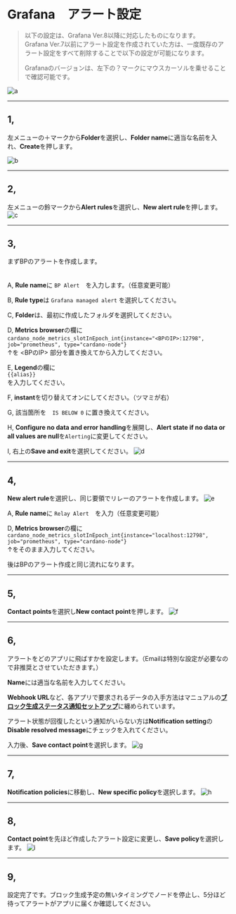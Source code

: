# Grafana　アラート設定

>以下の設定は、Grafana Ver.8以降に対応したものになります。  
>Grafana Ver.7以前にアラート設定を作成されていた方は、一度既存のアラート設定をすべて削除することで以下の設定が可能になります。
>
>Grafanaのバージョンは、左下の？マークにマウスカーソルを乗せることで確認可能です。

![a](https://user-images.githubusercontent.com/69729884/167123041-fef2d449-6df7-44cf-b726-0a00adfca169.png)


___
## 1,
左メニューの＋マークから**Folder**を選択し、**Folder name**に適当な名前を入れ、**Create**を押します。 

![b](https://user-images.githubusercontent.com/69729884/167106893-ec26c6de-2e02-4b53-b5d1-ef04fae0f52a.png)


___
## 2,
左メニューの鈴マークから**Alert rules**を選択し、**New alert rule**を押します。
![c](https://user-images.githubusercontent.com/69729884/167109229-a2fb373d-58d9-4f57-af95-f35995f0acf8.png)


___
## 3,
まずBPのアラートを作成します。

　  
A, **Rule name**に `BP Alert`　を入力します。（任意変更可能）

B, **Rule type**は `Grafana managed alert` を選択してください。

C, **Folder**は、最初に作成したフォルダを選択してください。

D, **Metrics browser**の欄に  
```cardano_node_metrics_slotInEpoch_int{instance="<BPのIP>:12798", job="prometheus", type="cardano-node"}```  
↑を <BPのIP> 部分を置き換えてから入力してください。

E, **Legend**の欄に  
```{{alias}}```  
を入力してください。

F, **instant**を切り替えてオンにしてください。（ツマミが右）

G, 該当箇所を　`IS BELOW 0` に置き換えてください。

H, **Configure no data and error handling**を展開し、**Alert state if no data or all values are null**を`Alerting`に変更してください。

I, 右上の**Save and exit**を選択してください。
![d](https://user-images.githubusercontent.com/69729884/167117913-4fa5950b-3ccd-45d3-aa25-c1fe1102394d.png)


___
## 4,
**New alert rule**を選択し、同じ要領でリレーのアラートを作成します。
![e](https://user-images.githubusercontent.com/69729884/167115017-3abc90d7-6113-4ff4-aa51-55beb7a3d944.png)

A, **Rule name**に `Relay Alert`　を入力（任意変更可能）

D, **Metrics browser**の欄に  
```cardano_node_metrics_slotInEpoch_int{instance="localhost:12798", job="prometheus", type="cardano-node"}```  
↑をそのまま入力してください。

後はBPのアラート作成と同じ流れになります。


___
## 5,
**Contact points**を選択し**New contact point**を押します。
![f](https://user-images.githubusercontent.com/69729884/167119874-fca808dd-62cc-4e39-88ef-93ad54e34860.png)


___
## 6,
アラートをどのアプリに飛ばすかを設定します。（Emailは特別な設定が必要なので非推奨とさせていただきます。）

**Name**には適当な名前を入力してください。

**Webhook URL**など、各アプリで要求されるデータの入手方法はマニュアルの[**ブロック生成ステータス通知セットアップ**](https://docs.spojapanguild.net/setup/11-blocknotify-setup/#11-2)に纏められています。

アラート状態が回復したという通知がいらない方は**Notification setting**の**Disable resolved message**にチェックを入れてください。

入力後、**Save contact point**を選択します。 
![g](https://user-images.githubusercontent.com/69729884/167127345-fac37479-0f33-4134-a6d3-22d1395340a7.png)

___
## 7,
**Notification policies**に移動し、**New specific policy**を選択します。
![h](https://user-images.githubusercontent.com/69729884/167121003-a5f91553-1316-4991-b220-4c777fabb6af.png)


___
## 8, 
**Contact point**を先ほど作成したアラート設定に変更し、**Save policy**を選択します。
![i](https://user-images.githubusercontent.com/69729884/167121198-e232a5a6-c23f-4bf2-aba6-0bb71ba94f68.png)


___
## 9,
設定完了です。ブロック生成予定の無いタイミングでノードを停止し、5分ほど待ってアラートがアプリに届くか確認してください。

